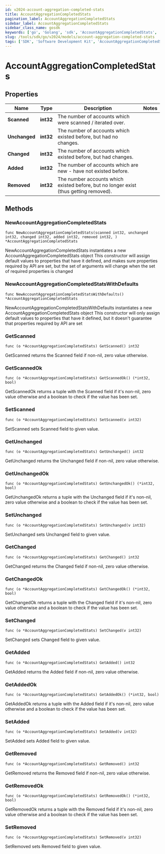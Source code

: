 ```yaml
---
id: v2024-account-aggregation-completed-stats
title: AccountAggregationCompletedStats
pagination_label: AccountAggregationCompletedStats
sidebar_label: AccountAggregationCompletedStats
sidebar_class_name: gosdk
keywords: ['go', 'Golang', 'sdk', 'AccountAggregationCompletedStats', 'V2024AccountAggregationCompletedStats'] 
slug: /tools/sdk/go/v2024/models/account-aggregation-completed-stats
tags: ['SDK', 'Software Development Kit', 'AccountAggregationCompletedStats', 'V2024AccountAggregationCompletedStats']
---
```


# AccountAggregationCompletedStats

## Properties

Name | Type | Description | Notes
------------ | ------------- | ------------- | -------------
**Scanned** | **int32** | The number of accounts which were scanned / iterated over. | 
**Unchanged** | **int32** | The number of accounts which existed before, but had no changes. | 
**Changed** | **int32** | The number of accounts which existed before, but had changes. | 
**Added** | **int32** | The number of accounts which are new - have not existed before. | 
**Removed** | **int32** | The number accounts which existed before, but no longer exist (thus getting removed). | 

## Methods

### NewAccountAggregationCompletedStats

`func NewAccountAggregationCompletedStats(scanned int32, unchanged int32, changed int32, added int32, removed int32, ) *AccountAggregationCompletedStats`

NewAccountAggregationCompletedStats instantiates a new AccountAggregationCompletedStats object
This constructor will assign default values to properties that have it defined,
and makes sure properties required by API are set, but the set of arguments
will change when the set of required properties is changed

### NewAccountAggregationCompletedStatsWithDefaults

`func NewAccountAggregationCompletedStatsWithDefaults() *AccountAggregationCompletedStats`

NewAccountAggregationCompletedStatsWithDefaults instantiates a new AccountAggregationCompletedStats object
This constructor will only assign default values to properties that have it defined,
but it doesn't guarantee that properties required by API are set

### GetScanned

`func (o *AccountAggregationCompletedStats) GetScanned() int32`

GetScanned returns the Scanned field if non-nil, zero value otherwise.

### GetScannedOk

`func (o *AccountAggregationCompletedStats) GetScannedOk() (*int32, bool)`

GetScannedOk returns a tuple with the Scanned field if it's non-nil, zero value otherwise
and a boolean to check if the value has been set.

### SetScanned

`func (o *AccountAggregationCompletedStats) SetScanned(v int32)`

SetScanned sets Scanned field to given value.


### GetUnchanged

`func (o *AccountAggregationCompletedStats) GetUnchanged() int32`

GetUnchanged returns the Unchanged field if non-nil, zero value otherwise.

### GetUnchangedOk

`func (o *AccountAggregationCompletedStats) GetUnchangedOk() (*int32, bool)`

GetUnchangedOk returns a tuple with the Unchanged field if it's non-nil, zero value otherwise
and a boolean to check if the value has been set.

### SetUnchanged

`func (o *AccountAggregationCompletedStats) SetUnchanged(v int32)`

SetUnchanged sets Unchanged field to given value.


### GetChanged

`func (o *AccountAggregationCompletedStats) GetChanged() int32`

GetChanged returns the Changed field if non-nil, zero value otherwise.

### GetChangedOk

`func (o *AccountAggregationCompletedStats) GetChangedOk() (*int32, bool)`

GetChangedOk returns a tuple with the Changed field if it's non-nil, zero value otherwise
and a boolean to check if the value has been set.

### SetChanged

`func (o *AccountAggregationCompletedStats) SetChanged(v int32)`

SetChanged sets Changed field to given value.


### GetAdded

`func (o *AccountAggregationCompletedStats) GetAdded() int32`

GetAdded returns the Added field if non-nil, zero value otherwise.

### GetAddedOk

`func (o *AccountAggregationCompletedStats) GetAddedOk() (*int32, bool)`

GetAddedOk returns a tuple with the Added field if it's non-nil, zero value otherwise
and a boolean to check if the value has been set.

### SetAdded

`func (o *AccountAggregationCompletedStats) SetAdded(v int32)`

SetAdded sets Added field to given value.


### GetRemoved

`func (o *AccountAggregationCompletedStats) GetRemoved() int32`

GetRemoved returns the Removed field if non-nil, zero value otherwise.

### GetRemovedOk

`func (o *AccountAggregationCompletedStats) GetRemovedOk() (*int32, bool)`

GetRemovedOk returns a tuple with the Removed field if it's non-nil, zero value otherwise
and a boolean to check if the value has been set.

### SetRemoved

`func (o *AccountAggregationCompletedStats) SetRemoved(v int32)`

SetRemoved sets Removed field to given value.



